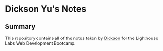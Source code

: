 # Dickson Yu's Notes

## Summary

This repository contains all of the notes taken by [Dickson](https://github.com/dicyu) for the Lighthouse Labs Web Development Bootcamp.


